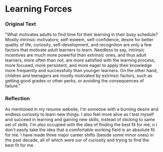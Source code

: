 # Learning Forces

### Original Text

"What motivates adults to find time for their learning in their busy schedule? Mostly intrinsic motivators; self-esteem, self-confidence, desire for better quality of life, curiosity, self-development, and recognition are only a few factors that motivate adult learners to learn. Needless to say, intrinsic incentives are much more powerful than extrinsic ones, and thus adult learners, more often than not, are more satisfied with the learning process, more focused, more persistent, and more eager to apply their knowledge more frequently and successfully than younger learners. On the other hand, children and teenagers are mostly motivated by extrinsic factors, such as getting good grades or other perks, or avoiding the consequences of failure."

### Reflection

As mentioned in my resume website, I'm someone with a burning desire and endless curiosity to learn new things. I also feel more alive as I test myself and succeed in learning and gaining new skills, instead of sticking to same set of skills. I'm also occupied with the idea of finding the best fit for me, n I don't easily take the idea that a comfortable working field is an absolute fit for me. I have made three major career shifts (beside some minor ones) in the past decade, all of which were our of curiosity and trying to find the best fit for me.
